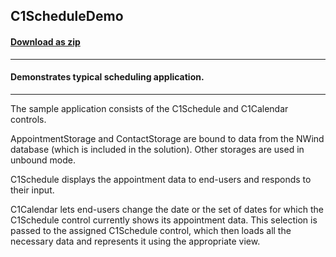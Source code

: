## C1ScheduleDemo 
#### [Download as zip](https://minhaskamal.github.io/DownGit/#/home?url=https://github.com/GrapeCity/ComponentOne-WinForms-Samples/tree/master/NetFramework\Schedule\CS\C1ScheduleDemo)
____
#### Demonstrates typical scheduling application.
____
The sample application consists of the C1Schedule and C1Calendar controls. 

AppointmentStorage and ContactStorage are bound to data from the NWind database (which is included in the solution). Other storages are used in unbound mode. 

C1Schedule displays the appointment data to end-users and responds to their input. 

C1Calendar lets end-users change the date or the set of dates for which the C1Schedule control currently shows its appointment data. This selection is passed to the assigned C1Schedule control, which then loads all the necessary data and represents it using the appropriate view. 





